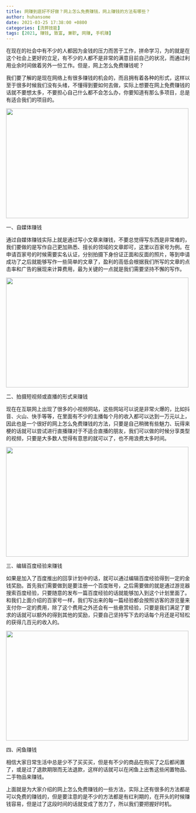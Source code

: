 ```yaml
---
title: 网赚到底好不好做？网上怎么免费赚钱，网上赚钱的方法有哪些？
author: huhansome
date: 2021-03-25 17:38:00 +0800
categories: [流弊技能]
tags: [2021, 赚钱, 致富, 兼职, 网赚, 手机赚]
---
```



在现在的社会中有不少的人都因为金钱的压力而苦于工作，拼命学习，为的就是在这个社会上更好的立足，有不少的人都不是非常的满意目前自己的状况，而通过利用业余时间做着另外一份工作。但是，网上怎么免费赚钱呢？

我们要了解的是现在网络上有很多赚钱的机会的，而且拥有着各种的形式，这样以至于很多时候我们没有头绪，不懂得到要如何去做，实际上想要在网上免费赚钱的话就不要想太多，不要担心自己什么都不会怎么办，你要知道有那么多项目，总是有适合我们的项目的。

<img src="http://www.jinduoxia.com.cn/d/file/2020-01-27/98bbe6c22b99fd866c9966261bc3097f.jpg" style="width: 500px; height: 300px;"/>

一、自媒体赚钱

通过自媒体赚钱实际上就是通过写小文章来赚钱，不要总觉得写东西是非常难的，我们要做的是写作自己更加熟悉、擅长的领域的文章即可，这里以百家号为例。在申请百家号的时候需要实名认证，分别拍摄下身份证正面和反面的照片，等到申请成功了之后就能够写作一些简单的文章了，盈利的高低会根据我们所写的文章的点击率和广告的展现来计算费用，最为关键的一点就是我们需要坚持不懈的写作。

<img src="http://www.jinduoxia.com.cn/d/file/2020-01-27/ec29edc7d49bf9f5fd2b18ca806a4a4c.jpg" style="width: 500px; height: 300px;"/>

二、拍摄短视频或直播的形式来赚钱

现在在互联网上出现了很多的小视频网站，这些网站可以说是非常火爆的，比如抖音、火山、快手等等，在里面有不少的主播每个月的收入都可以达到一万元以上，因此也是一个很好的网上怎么免费赚钱的方法，只要是自己稍微有些魅力、玩得来梗的话就可以尝试进行直播赚对于不适合直播的朋友，我们可以做的时候分享类型的视频，只要是大多数人觉得有意思的就可以了，也不用浪费太多时间。

<img src="http://www.jinduoxia.com.cn/d/file/2020-01-27/aeb6429c8244f2f2f6ad6e76fa4ea4c0.jpg" style="width: 500px; height: 300px;"/>

三、编辑百度经验来赚钱

如果是加入了百度推出的回享计划中的话，就可以通过编辑百度经验得到一定的金钱奖励。首先我们需要做到是要注册一个百度账号，之后需要做的就是通过游览器搜索百度经验，只要随意的发布一篇百度经验的话就能够加入到这个计划里面了。和我们上面介绍的百家号一样，我们写出来的每一篇经验都会按照访客的游览量来支付你一定的费用，除了这个费用之外还会有一些悬赏经验，只要是我们满足了要求的话就可以额外的得到其他的奖励，只要自己坚持写下去的话每个月还是可轻松的获得几百元的收入的。

<img src="http://www.jinduoxia.com.cn/d/file/2020-01-27/bb01a17d0279515e45fac12621785423.jpg" style="width: 500px; height: 300px;"/>

四、闲鱼赚钱

相信大家日常生活中总是少不了买买买，但是有不少的商品在购买了之后都闲置了，或是过了退款期限而无法退款，这样的话就可以在闲鱼上出售这些闲置物品、二手物品来赚钱。

上面就是为大家介绍的网上怎么免费赚钱的一些方法，实际上还有很多的方法都是可以免费的赚钱的，但是要注意的是不少的方法都是有红利期的，在开头的时候赚钱容易，但是过了这段时间的话就变成了苦力了，所以我们要把握好时机。